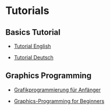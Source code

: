 Tutorials
==========
  
Basics Tutorial
--------------

  * [Tutorial English](tutorial_english.md)
  
  * [Tutorial Deutsch](tutorial_german.md)
  
  
Graphics Programming
---------------------
  
  * [Grafikprogrammierung für Anfänger](processing_tutorial_de.md)
  
  * [Graphics-Programming for Beginners](processing_tutorial_en.md) 

